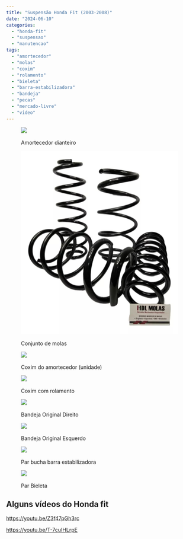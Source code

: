 ```yaml
---
title: "Suspensão Honda Fit (2003-2008)"
date: "2024-06-10"
categories:
  - "honda-fit"
  - "suspensao"
  - "manutencao"
tags:
  - "amortecedor"
  - "molas"
  - "coxim"
  - "rolamento"
  - "bieleta"
  - "barra-estabilizadora"
  - "bandeja"
  - "pecas"
  - "mercado-livre"
  - "video"
---
```


<figure>

[![](images/D_NQ_NP_2X_634230-MLB43593366746_092020-F.webp)](https://mercadolivre.com/sec/2Qk7LX1)

<figcaption>

Amortecedor dianteiro

</figcaption>

</figure>

<figure>

[![](media/mola.webp?w=879)](https://mercadolivre.com/sec/2ffk1yA)

<figcaption>

Conjunto de molas

</figcaption>

</figure>

<figure>

[![](images/D_NQ_NP_2X_963709-MLB47676802447_092021-F.webp)](https://mercadolivre.com/sec/1sTktue)

<figcaption>

Coxim do amortecedor (unidade)

</figcaption>

</figure>

<figure>

[![](images/D_NQ_NP_2X_632127-MLB40252402433_122019-F.webp)](https://mercadolivre.com/sec/2ACqG7f)

<figcaption>

Coxim com rolamento

</figcaption>

</figure>

<figure>

[![](images/D_NQ_NP_2X_873657-MLB73103807255_112023-F.webp)](https://mercadolivre.com/sec/28cTYNc)

<figcaption>

Bandeja Original Direito

</figcaption>

</figure>

<figure>

[![](images/D_NQ_NP_2X_611829-MLB52405550304_112022-F.webp)](https://mercadolivre.com/sec/2nt3o9s)

<figcaption>

Bandeja Original Esquerdo

</figcaption>

</figure>

<figure>

[![](images/D_NQ_NP_2X_664606-MLB75571689828_042024-F.webp)](https://mercadolivre.com/sec/1RsASUP)

<figcaption>

Par bucha barra estabilizadora

</figcaption>

</figure>

<figure>

[![](images/D_NQ_NP_2X_985627-MLB74354447392_022024-F.webp)](https://mercadolivre.com/sec/2nDGbty)

<figcaption>

Par Bieleta

</figcaption>

</figure>

## Alguns vídeos do Honda fit

https://youtu.be/Z3f47pGh3rc

https://youtu.be/T-7cuIHLrpE
